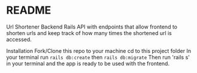 # README

Url Shortener Backend
Rails API with endpoints that allow frontend to shorten urls and keep track of how many times the shortened url is accessed.

Installation
Fork/Clone this repo to your machine
cd to this project folder
In your terminal run `rails db:create` then `rails db:migrate`
Then run 'rails s' in your terminal and the app is ready to be used with the frontend.
